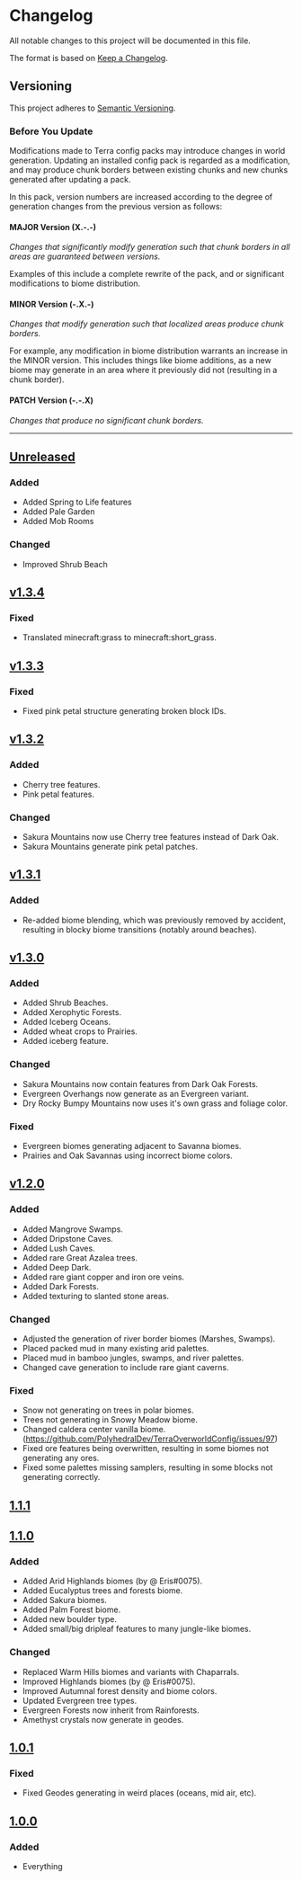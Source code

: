 # Changelog

All notable changes to this project will be documented in this file.

The format is based on [Keep a Changelog](https://keepachangelog.com/en/1.0.0/).

## Versioning

This project adheres to [Semantic Versioning](https://semver.org/spec/v2.0.0.html).

### Before You Update

Modifications made to Terra config packs may introduce changes in world generation.
Updating an installed config pack is regarded as a modification, and may produce
chunk borders between existing chunks and new chunks generated after updating a pack.

In this pack, version numbers are increased according to the degree of generation
changes from the previous version as follows:

#### MAJOR Version (X.-.-)

*Changes that significantly modify generation such that chunk borders in all areas
are guaranteed between versions.*

Examples of this include a complete rewrite of the pack, and or significant
modifications to biome distribution.

#### MINOR Version (-.X.-)

*Changes that modify generation such that localized areas produce chunk borders.*

For example, any modification in biome distribution warrants an increase in the
MINOR version. This includes things like biome additions, as a new biome may
generate in an area where it previously did not (resulting in a chunk border).

#### PATCH Version (-.-.X)

*Changes that produce no significant chunk borders.*

---

## [Unreleased]
### Added
- Added Spring to Life features
- Added Pale Garden
- Added Mob Rooms

### Changed
- Improved Shrub Beach

<!--
DO NOT MODIFY TEXT BELOW, CI automatically manages new version sections for each
new release. Add any new change logs to the [Unreleased] section above instead.
-->

## [v1.3.4]
### Fixed
- Translated minecraft:grass to minecraft:short_grass.

## [v1.3.3]
### Fixed
- Fixed pink petal structure generating broken block IDs.

## [v1.3.2]
### Added
- Cherry tree features.
- Pink petal features.

### Changed
- Sakura Mountains now use Cherry tree features instead of Dark Oak.
- Sakura Mountains generate pink petal patches.

## [v1.3.1]
### Added
- Re-added biome blending, which was previously removed by accident, resulting in blocky biome transitions (notably around beaches).

## [v1.3.0]
### Added
- Added Shrub Beaches.
- Added Xerophytic Forests.
- Added Iceberg Oceans.
- Added wheat crops to Prairies.
- Added iceberg feature.

### Changed
- Sakura Mountains now contain features from Dark Oak Forests.
- Evergreen Overhangs now generate as an Evergreen variant.
- Dry Rocky Bumpy Mountains now uses it's own grass and foliage color.

### Fixed
- Evergreen biomes generating adjacent to Savanna biomes.
- Prairies and Oak Savannas using incorrect biome colors.

## [v1.2.0]
### Added
- Added Mangrove Swamps.
- Added Dripstone Caves.
- Added Lush Caves.
- Added rare Great Azalea trees.
- Added Deep Dark.
- Added rare giant copper and iron ore veins.
- Added Dark Forests.
- Added texturing to slanted stone areas.

### Changed
- Adjusted the generation of river border biomes (Marshes, Swamps).
- Placed packed mud in many existing arid palettes.
- Placed mud in bamboo jungles, swamps, and river palettes.
- Changed cave generation to include rare giant caverns.

### Fixed
- Snow not generating on trees in polar biomes.
- Trees not generating in Snowy Meadow biome.
- Changed caldera center vanilla biome. (https://github.com/PolyhedralDev/TerraOverworldConfig/issues/97)
- Fixed ore features being overwritten, resulting in some biomes not generating any ores.
- Fixed some palettes missing samplers, resulting in some blocks not generating correctly.

## [1.1.1]
<!-- Needs changelog -->

## [1.1.0]
### Added
- Added Arid Highlands biomes (by @ Eris#0075).
- Added Eucalyptus trees and forests biome.
- Added Sakura biomes.
- Added Palm Forest biome.
- Added new boulder type.
- Added small/big dripleaf features to many jungle-like biomes.

### Changed
- Replaced Warm Hills biomes and variants with Chaparrals.
- Improved Highlands biomes (by @ Eris#0075).
- Improved Autumnal forest density and biome colors.
- Updated Evergreen tree types.
- Evergreen Forests now inherit from Rainforests.
- Amethyst crystals now generate in geodes.

## [1.0.1]
### Fixed
- Fixed Geodes generating in weird places (oceans, mid air, etc).

## [1.0.0]
### Added
- Everything

[Unreleased]: https://github.com/PolyhedralDev/TerraOverworldConfig/compare/v1.3.4...HEAD
[v1.3.4]: https://github.com/PolyhedralDev/TerraOverworldConfig/compare/v1.3.3...v1.3.4
[v1.3.3]: https://github.com/PolyhedralDev/TerraOverworldConfig/compare/v1.3.2...v1.3.3
[v1.3.2]: https://github.com/PolyhedralDev/TerraOverworldConfig/compare/v1.3.1...v1.3.2
[v1.3.1]: https://github.com/PolyhedralDev/TerraOverworldConfig/compare/v1.3.0...v1.3.1
[v1.3.0]: https://github.com/PolyhedralDev/TerraOverworldConfig/compare/v1.2.0...v1.3.0
[v1.2.0]: https://github.com/PolyhedralDev/TerraOverworldConfig/compare/v1.1.1...v1.2.0
[1.1.1]: https://github.com/PolyhedralDev/TerraOverworldConfig/compare/v1.1.0...v1.1.1
[1.1.0]: https://github.com/PolyhedralDev/TerraOverworldConfig/compare/v1.0.1...v1.1.0
[1.0.1]: https://github.com/PolyhedralDev/TerraOverworldConfig/compare/v1.0.0...v1.0.1
[1.0.0]: https://github.com/PolyhedralDev/TerraOverworldConfig/releases/tag/v1.0.0
